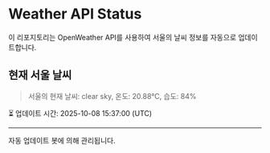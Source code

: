 
# Weather API Status

이 리포지토리는 OpenWeather API를 사용하여 서울의 날씨 정보를 자동으로 업데이트합니다.

## 현재 서울 날씨
> 서울의 현재 날씨: clear sky, 온도: 20.88°C, 습도: 84%

⏳ 업데이트 시간: 2025-10-08 15:37:00 (UTC)

---
자동 업데이트 봇에 의해 관리됩니다.
